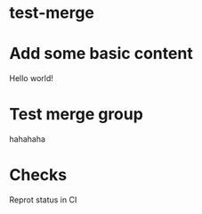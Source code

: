# test-merge

# Add some basic content
Hello world!


# Test merge group
hahahaha

# Checks
Reprot status in CI